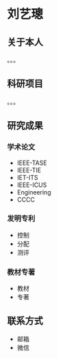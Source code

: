 # 刘艺璁

## 关于本人

。。。

## 科研项目

。。。

## 研究成果

### 学术论文

- IEEE-TASE
- IEEE-TIE
- IET-ITS
- IEEE-ICUS
- Engineering
- CCCC

### 发明专利

- 控制
- 分配
- 测评

### 教材专著

- 教材
- 专著

## 联系方式

- 邮箱
- 微信
